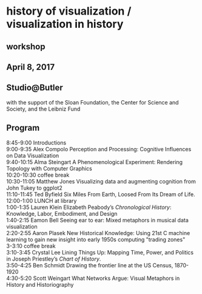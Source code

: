 # history of visualization / visualization in history

## workshop

## April 8, 2017
## Studio@Butler
with the support of the Sloan Foundation, the Center for Science and Society, and the Leibniz Fund

## Program

  8:45-9:00	    Introductions									
  9:00-9:35	    Alex Compolo		  Perception and Processing: Cognitive Influences on Data Visualization							
  9:40-10:15	  Alma Steingart		A Phenomenological Experiment: Rendering Topology with Computer Graphics							
  10:20-10:30	  coffee break									
  10:30-11:05 	Matthew Jones		  Visualizing data and augmenting cognition from John Tukey to ggplot2 							
  11:10-11:45	  Ted Byfield		    Six Miles From Earth, Loosed From Its Dream of Life.							
  12:00-1:00	  LUNCH at library									
  1:00-1:35	    Lauren Klein	    Elizabeth Peabody’s *Chronological History*: Knowledge, Labor, Embodiment, and Design							
  1:40-2:15	    Eamon Bell		    Seeing ear to ear: Mixed metaphors in musical data visualization							
  2:20-2:55	    Aaron Plasek		  New Historical Knowledge: Using 21st C machine learning to gain 
                                      new insight into early 1950s computing "trading zones" 							
  3-3:10	      coffee break									
  3:10-3:45	    Crystal Lee		    Lining Things Up: Mapping Time, Power, and Politics in Joseph Priestley’s *Chart of History*.						
  3:50-4:25	    Ben Schmidt		    Drawing the frontier line at the US Census, 1870-1920							
  4:30-5:20	    Scott Weingart		What Networks Argue: Visual Metaphors in History and Historiography	


